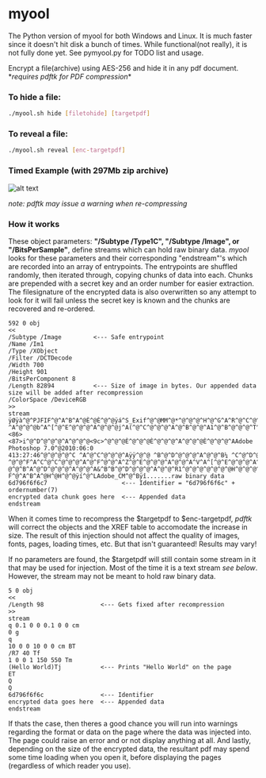 # myool

The Python version of myool for both Windows and Linux. It is much faster since it doesn't hit disk a bunch of times. While functional(not really), it is not fully done yet. See pymyool.py for TODO list and usage.

Encrypt a file(archive) using AES-256 and hide it in any pdf document. \**requires pdftk for PDF compression*\*

### To hide a file:
```bash
./myool.sh hide [filetohide] [targetpdf]
```
### To reveal a file:
```bash
./myool.sh reveal [enc-targetpdf]
```
### Timed Example (with 297Mb zip archive)

![alt text](https://cloud.githubusercontent.com/assets/23404638/21740196/0ec15d9a-d467-11e6-8b00-c83d2b18ae45.png "largefile")

*note: pdftk may issue a warning when re-compressing*

### How it works
These object parameters: **"/Subtype /Type1C", "/Subtype /Image", or "/BitsPerSample"**, define streams which can hold raw binary data. *myool* looks for these parameters and their corresponding "endstream"'s which are recorded into an array of entrypoints. The entrypoints are shuffled randomly, then iterated through, copying chunks of data into each. Chunks are prepended with a secret key and an order number for easier extraction. The filesignature of the encrypted data is also overwritten so any attempt to look for it will fail unless the secret key is known and the chunks are recovered and re-ordered.
```
592 0 obj
<<
/Subtype /Image         <--- Safe entrypoint
/Name /Im1
/Type /XObject
/Filter /DCTDecode
/Width 700
/Height 901
/BitsPerComponent 8
/Length 82894           <--- Size of image in bytes. Our appended data size will be added after recompression
/ColorSpace /DeviceRGB
>>
stream
ÿØÿà^@^PJFIF^@^A^B^A^@È^@È^@^@ÿá^S_Exif^@^@MM^@*^@^@^@^H^@^G^A^R^@^C^@^@^@^A^@^A^@^@^A^Z^@^E^@^@^@
^A^@^@^@b^A^[^@^E^@^@^@^A^@^@^@j^A(^@^C^@^@^@^A^@^B^@^@^A1^@^B^@^@^@^T^@^@^@r^A2^@^B^@^@^@^T^@^@^@
<86><87>i^@^D^@^@^@^A^@^@^@<9c>^@^@^@È^@^@^@È^@^@^@^A^@^@^@È^@^@^@^AAdobe Photoshop 7.0^@2010:06:0       
413:27:46^@^@^@^@^C ^A^@^C^@^@^@^Aÿÿ^@^@ ^B^@^D^@^@^@^A^@^@^B¼ ^C^@^D^@^@^@^A^@^@^C<85>^@^@^@^@^@
^@^@^F^A^C^@^C^@^@^@^A^@^F^@^@^A^Z^@^E^@^@^@^A^@^@^A^V^A^[^@^E^@^@^@^A^@^@^A^^^A(^@^C^@^@^@^A^@^B^
@^@^B^A^@^D^@^@^@^A^@^@^A&^B^B^@^D^@^@^@^A^@^@^R1^@^@^@^@^@^@^@H^@^@^@^A^@^@^@H^@^@^@^AÿØÿà^@^PJFI
F^@^A^B^A^@H^@H^@^@ÿí^@^LAdobe_CM^@^Bÿî.......raw binary data
6d796f6f6c7                     <--- Identifier = "6d796f6f6c" + ordernumber(7)
encrypted data chunk goes here  <--- Appended data
endstream
```

When it comes time to recompress the $targetpdf to $enc-targetpdf, *pdftk* will correct the objects and the XREF table to accomodate the increase in size. The result of this injection should not affect the quality of images, fonts, pages, loading times, etc. But that isn't guaranteed! Results may vary!

If no parameters are found, the $targetpdf will still contain some stream in it that may be used for injection. Most of the time it is a text stream *see below*. However, the stream may not be meant to hold raw binary data. 
```
5 0 obj
<<
/Length 98                <--- Gets fixed after recompression
>>
stream
q 0.1 0 0 0.1 0 0 cm
0 g
q
10 0 0 10 0 0 cm BT
/R7 40 Tf
1 0 0 1 150 550 Tm
(Hello World)Tj           <--- Prints "Hello World" on the page
ET
Q
Q
6d796f6f6c                <--- Identifier
encrypted data goes here  <--- Appended data
endstream 
```
If thats the case, then theres a good chance you will run into warnings regarding the format or data on the page where the data was injected into. The page could raise an error and or not display anything at all. And lastly, depending on the size of the encrypted data, the resultant pdf may spend some time loading when you open it, before displaying the pages (regardless of which reader you use).
